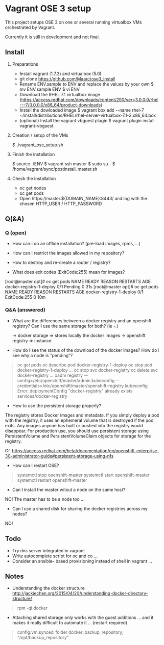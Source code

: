 # Vagrant OSE 3 setup

This project setups OSE 3 on one or several running virtualbox VMs orchestrated by Vagrant.

Currently it is still in development and not final.

## Install

1) Preparations
    - Install vagrant (1.7.3) and virtualbox (5.0)
    - git clone https://github.com/Maarc/ose3_install
	- Rename ENV.sample to ENV and replace the values by your own
		$ mv ENV.sample ENV
		$ vi ENV
	- Download the RHEL 7.1 virtualbox image (https://access.redhat.com/downloads/content/290/ver=3.0.0.0/rhel---7/3.0.0.0/x86_64/product-downloads)
	- Install the dowloaded image
		$ vagrant box add --name rhel-7 ~/install/distributions/RHEL/rhel-server-virtualbox-7.1-3.x86_64.box
	- (optional) Install the vagrant vbguest plugin
		$ vagrant plugin install vagrant-vbguest

3) Creation / setup of the VMs

	$ ./vagrant_ose_setup.sh

4) Finish the installation
	
	$ source ./ENV
	$ vagrant ssh master
	$ sudo su -
	$ /home/vagrant/sync/postinstall_master.sh

4) Check the installation
	- oc get nodes
	- oc get pods
	- Open https://master.${DOMAIN_NAME}:8443/ and log with the chosen HTTP_USER / HTTP_PASSWORD


## Q(&A)


### Q (open)

- How can I do an offline installation? (pre-load images, rpms, ...)

- How can I restrict the images allowed in my repository?

- How to destroy and re-create a router / registry?

- What does exit codes (ExitCode:255) mean for images?

[root@master opt]# oc get pods
NAME                       READY     REASON    RESTARTS   AGE
docker-registry-1-deploy   0/1       Pending   0          31s
[root@master opt]# oc get pods
NAME                       READY     REASON         RESTARTS   AGE
docker-registry-1-deploy   0/1       ExitCode:255   0          10m


### Q&A (answered)

- What are the differences between a docker registry and an openshift registry? Can I use the same storage for both? (ie -.)

	-> docker storage => stores locally the docker images
	-> openshift registry => instance 
	
- How do I see the status of the download of the docker images? How do I see why a node is "pending"?

> oc get pods
> oc describe pod docker-registry-1-deploy
> oc stop pod docker-registry-1-deploy
...
> oc stop svc docker-registry
> oc delete svc docker-registry
...
> oadm registry --config=/etc/openshift/master/admin.kubeconfig --credentials=/etc/openshift/master/openshift-registry.kubeconfig
Error: deploymentConfig "docker-registry" already exists
services/docker-registry

- How to use the persistent storage properly?

The registry stores Docker images and metadata. If you simply deploy a pod with the registry, it uses an ephemeral volume that is destroyed if the pod exits. Any images anyone has built or pushed into the registry would disappear. For production use, you should use persistent storage using PersistentVolume and PersistentVolumeClaim objects for storage for the registry. 

Cf. https://access.redhat.com/beta/documentation/en/openshift-enterprise-30-administrator-guide#persistent-storage-using-nfs

- How can I restart OSE?

> systemctl stop openshift-master
> systemctl start openshift-master
> systemctl restart openshift-master

- Can I install the master witout a node on the same host?

NO! The master has to be a node too ...

- Can I use a shared disk for sharing the docker registries across my nodes?

NO!


## Todo

- Try dns server integrated in vagrant
- Write autocomplete script for oc and co ...
- Consider an ansible- based provisioning instead of shell in vagrant ...


## Notes

- Understanding the docker structure http://jackiechen.org/2015/04/20/understanding-docker-directory-structure/

> rpm -ql docker

- Attaching shared storage only works with the guest additions ... and it makes it really difficult to automate it ... (restart required)

> config.vm.synced_folder docker_backup_repository, "/opt/backup_repository"
